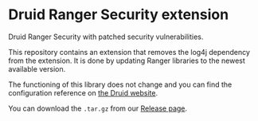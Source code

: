 # Druid Ranger Security extension

Druid Ranger Security with patched security vulnerabilities.

This repository contains an extension that removes the log4j dependency from the extension. It is done by updating Ranger libraries to the newest available version.

The functioning of this library does not change and you can find the configuration reference on [the Druid website](https://druid.apache.org/docs/latest/development/extensions-core/druid-ranger-security.html).

You can download the `.tar.gz` from our [Release page](https://github.com/deep-bi/druid-ranger-security/releases).
